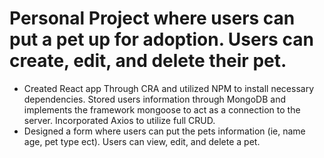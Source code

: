 # Personal Project where users can put a pet up for adoption. Users can create, edit, and delete their pet.

- Created React app Through CRA and utilized NPM to install necessary dependencies. Stored users information through MongoDB and implements the framework mongoose to act as a connection to the server. Incorporated Axios to utilize full CRUD. 
- Designed a form where users can put the pets information (ie, name age, pet type ect). Users can view, edit, and delete a pet. 

